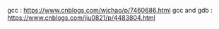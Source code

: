 gcc : https://www.cnblogs.com/wjchao/p/7460686.html
gcc and gdb : https://www.cnblogs.com/jiu0821/p/4483804.html

